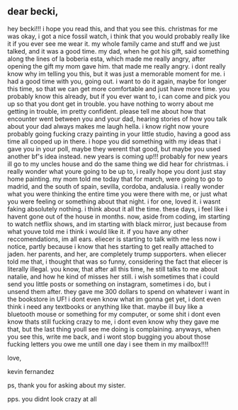 ## dear becki, 

hey becki!!! i hope you read this, and that you see this. christmas for me was okay, i got a nice fossil watch, i think that you would probably really like it if you ever see me wear it.
my whole family came and stuff and we just talked, and it was a good time. my dad, when he got his gift, said something along the lines of la boberia esta, which made me really angry, after opening the gift my mom gave him. that made me really angry. i dont really know why im telling you this, but it was just a memorable moment for me. 
i had a good time with you, going out. i want to do it again, maybe for longer this time, so that we can get more comfortable and just have more time. you probably know this already, but if you ever want to, i can come and pick you up so that you dont get in trouble. you have nothing to worry about me getting in trouble, im pretty confident. 
 please tell me about how that encounter went between you and your dad, hearing stories of how you talk about your dad always makes me laugh hella. i know right now youre probably going fucking crazy painting in your little studio, having a good ass time all cooped up in there. i hope you did something with my ideas that i gave you in your poll, maybe they werent that good,  but maybe you used another bf's idea instead. new years is coming up!!!
probably for new years ill go to my uncles house and do the same thing we did hear for christmas. i really wonder what youre going to be up to, i really hope you dont just stay home
painting. my mom told me today that for march, were going to go to madrid, and the south of spain, sevilla, cordoba, andalusia. i really wonder what you were thinking the entire time 
you were there with me, or just what you were feeling or something about that night. i for one, loved it. i wasnt faking absolutely nothing. i think about it all the time. these days, i feel like i havent gone out of the house in months. now, aside from coding,
im starting to watch netflix shows, and im starting with black mirror, just because from what youve told me i think i would like it. if you have any other reccomendations, im all ears. 
eliecer is starting to talk with me less now i notice, partly because i know that hes starting to get really attached to jaden. her parents, and her, are completely trump supporters. when eliecer told me that, i thought that was so funny, considering the fact that eliecer is literally illegal. 
you know, that after all this time, he still talks to me about natalie, and how he kind of misses her still. i wish sometimes that i could send you little posts or something on instagram, sometimes i do, but i unsend them after. they gave me 300 dollars to spend on whatever i want in the bookstore in UF! i dont even know what im gonna get yet, i dont even think i need any textbooks or anything like that. 
maybe ill buy like a bluetooth mouse or something for my computer, or some shit i dont even know thats still fucking crazy to me, i dont even know why they gave me that, but the last thing youll see me doing is complaining. anyways, when you see this, write me back, and i wont stop bugging you about those fucking letters you owe me untill one day i see them in my mailbox!!!!


love, 


kevin fernandez


ps, thank you for asking about my sister. 


pps. you didnt look crazy at all
